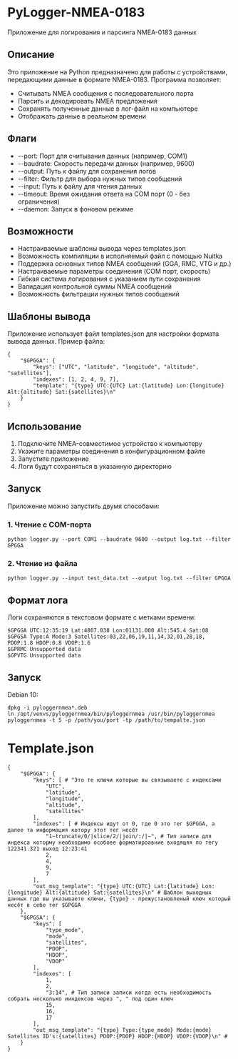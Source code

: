 # PyLogger-NMEA-0183
Приложение для логирования и парсинга NMEA-0183 данных

## Описание
Это приложение на Python предназначено для работы с устройствами, передающими данные в формате NMEA-0183. Программа позволяет:
- Считывать NMEA сообщения с последовательного порта
- Парсить и декодировать NMEA предложения
- Сохранять полученные данные в лог-файл на компьютере
- Отображать данные в реальном времени

## Флаги
- --port: Порт для считывания данных (например, COM1)
- --baudrate: Скорость передачи данных (например, 9600)
- --output: Путь к файлу для сохранения логов
- --filter: Фильтр для выбора нужных типов сообщений
- --input: Путь к файлу для чтения данных
- --timeout: Время ожидания ответа на COM порт (0 - без ограничения)
- --daemon: Запуск в фоновом режиме


## Возможности
- Настраиваемые шаблоны вывода через templates.json
- Возможность компиляции в исполняемый файл с помощью Nuitka
- Поддержка основных типов NMEA сообщений (GGA, RMC, VTG и др.)
- Настраиваемые параметры соединения (COM порт, скорость)
- Гибкая система логирования с указанием пути сохранения
- Валидация контрольной суммы NMEA сообщений
- Возможность фильтрации нужных типов сообщений

## Шаблоны вывода
Приложение использует файл templates.json для настройки формата вывода данных. Пример файла:

```
{
    "$GPGGA": {
        "keys": ["UTC", "latitude", "longitude", "altitude", "satellites"],
        "indexes": [1, 2, 4, 9, 7],
        "template": "{type} UTC:{UTC} Lat:{latitude} Lon:{longitude} Alt:{altitude} Sat:{satellites}\n"
    }
}
```

## Использование
1. Подключите NMEA-совместимое устройство к компьютеру
2. Укажите параметры соединения в конфигурационном файле
3. Запустите приложение
4. Логи будут сохраняться в указанную директорию

## Запуск
Приложение можно запустить двумя способами:

### 1. Чтение с COM-порта

```
python logger.py --port COM1 --baudrate 9600 --output log.txt --filter GPGGA
```

### 2. Чтение из файла

```
python logger.py --input test_data.txt --output log.txt --filter GPGGA
```



## Формат лога
Логи сохраняются в текстовом формате с метками времени:

```
$GPGGA UTC:12:35:19 Lat:4807.038 Lon:01131.000 Alt:545.4 Sat:08
$GPGSA Type:A Mode:3 Satellites:03,22,06,19,11,14,32,01,28,18, PDOP:1.8 HDOP:0.8 VDOP:1.6
$GPRMC Unsupported data
$GPVTG Unsupported data
```

## Запуск
Debian 10:
```
dpkg -i pyloggernmea*.deb
ln /opt/venvs/pyloggernmea/bin/pyloggernmea /usr/bin/pyloggernmea
pyloggernmea -t 5 -p /path/you/port -tp /path/to/tempalte.json
```

# Template.json
```
{
    "$GPGGA": {
        "keys": [ # "Это те ключи которые вы связываете с индексами
            "UTC",
            "latitude",
            "longitude",
            "altitude",
            "satellites"
        ],
        "indexes": [ # Индексы идут от 0, где 0 это тег $GPGGA, а далее та информация котору этот тег несёт
            "1~truncate/0/|slice/2/|join/:/|~", # Тип записи для индекса которму необходимо особоее форматироавние входящяя по тегу 122341.321 выход 12:23:41
            2,
            4,
            9,
            7
        ],
        "out_msg_template": "{type} UTC:{UTC} Lat:{latitude} Lon:{longitude} Alt:{altitude} Sat:{satellites}\n" # Шаблон выходных данных где вы указываете ключи, {type} - прежустановленый ключ который несёт в себе тег $GPGGA
    },
    "$GPGSA": {
        "keys": [
            "type_mode",
            "mode",
            "satellites",
            "PDOP",
            "HDOP",
            "VDOP"
        ],
        "indexes": [
            1,
            2,
            "3:14", # Тип записи записи когда есть необходимость собрать несколько ииндексов через ", " под один ключ
            15,
            16,
            17
        ],
        "out_msg_template": "{type} Type:{type_mode} Mode:{mode} Satellites ID's:{satellites} PDOP:{PDOP} HDOP:{HDOP} VDOP:{VDOP}\n" # 
    }
}
```




